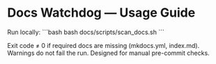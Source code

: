 # Docs Watchdog — Usage Guide

Run locally:
\`\`\`bash
bash docs/scripts/scan_docs.sh
\`\`\`

Exit code ≠ 0 if required docs are missing (mkdocs.yml, index.md).  
Warnings do not fail the run. Designed for manual pre-commit checks.
